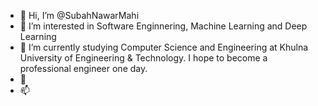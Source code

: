 - 👋 Hi, I’m @SubahNawarMahi
- 👀 I’m interested in Software Enginnering, Machine Learning and Deep Learning
- 🌱 I’m currently studying Computer Science and Engineering at Khulna University of Engineering & Technology. I hope to become a professional engineer one day.
- 💞️ 
- 📫 

<!---
SubahNawarMahi/SubahNawarMahi is a ✨ special ✨ repository because its `README.md` (this file) appears on your GitHub profile.
You can click the Preview link to take a look at your changes.
--->

